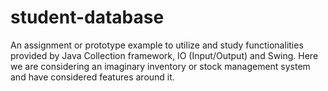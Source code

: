 # student-database
An assignment or prototype example to utilize and study functionalities provided by Java Collection framework, IO (Input/Output) and Swing. Here we are considering an imaginary inventory or stock management system and have considered features around it.
